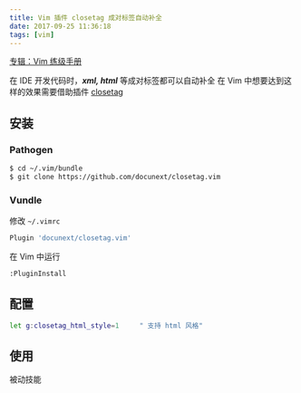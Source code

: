 ```yaml
---
title: Vim 插件 closetag 成对标签自动补全
date: 2017-09-25 11:36:18
tags: [vim]
---
```


[专辑：Vim 练级手册](/vim)


在 IDE 开发代码时，***xml, html*** 等成对标签都可以自动补全
在 Vim 中想要达到这样的效果需要借助插件 [closetag](https://github.com/docunext/closetag.vim)

<!-- more -->
<!-- toc -->
## 安装
### Pathogen
```bash
$ cd ~/.vim/bundle
$ git clone https://github.com/docunext/closetag.vim
```

### Vundle
修改 `~/.vimrc`
```bash
Plugin 'docunext/closetag.vim'
```
在 Vim 中运行
```bash
:PluginInstall
```

## 配置
```bash
let g:closetag_html_style=1     " 支持 html 风格"
```

## 使用
被动技能
